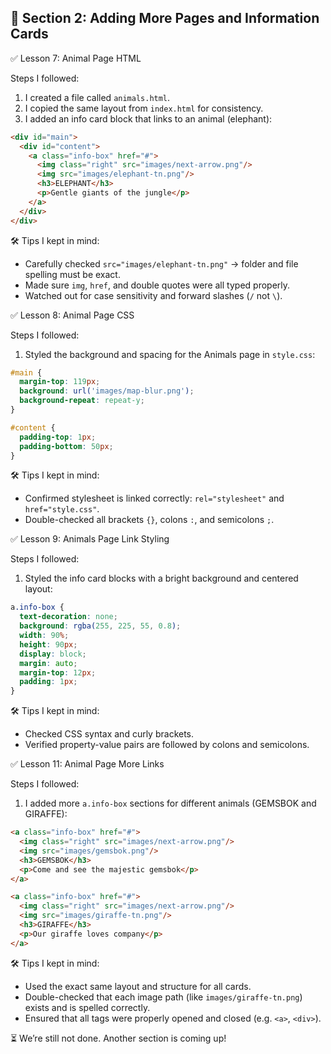 🧭 Section 2: Adding More Pages and Information Cards
-----------------------------------------------------

✅ Lesson 7: Animal Page HTML

Steps I followed:
1. I created a file called `animals.html`.
2. I copied the same layout from `index.html` for consistency.
3. I added an info card block that links to an animal (elephant):

```html
<div id="main">
  <div id="content">
    <a class="info-box" href="#">
      <img class="right" src="images/next-arrow.png"/>
      <img src="images/elephant-tn.png"/>
      <h3>ELEPHANT</h3>
      <p>Gentle giants of the jungle</p>
    </a>
  </div>
</div>
```

🛠️ Tips I kept in mind:
- Carefully checked `src="images/elephant-tn.png"` → folder and file spelling must be exact.
- Made sure `img`, `href`, and double quotes were all typed properly.
- Watched out for case sensitivity and forward slashes (`/` not `\`).


✅ Lesson 8: Animal Page CSS

Steps I followed:
1. Styled the background and spacing for the Animals page in `style.css`:

```css
#main {
  margin-top: 119px;
  background: url('images/map-blur.png');
  background-repeat: repeat-y;
}

#content {
  padding-top: 1px;
  padding-bottom: 50px;
}
```

🛠️ Tips I kept in mind:
- Confirmed stylesheet is linked correctly: `rel="stylesheet"` and `href="style.css"`.
- Double-checked all brackets `{}`, colons `:`, and semicolons `;`.


✅ Lesson 9: Animals Page Link Styling

Steps I followed:
1. Styled the info card blocks with a bright background and centered layout:

```css
a.info-box {
  text-decoration: none;
  background: rgba(255, 225, 55, 0.8);
  width: 90%;
  height: 90px;
  display: block;
  margin: auto;
  margin-top: 12px;
  padding: 1px;
}
```

🛠️ Tips I kept in mind:
- Checked CSS syntax and curly brackets.
- Verified property-value pairs are followed by colons and semicolons.

✅ Lesson 11: Animal Page More Links

Steps I followed:
1. I added more `a.info-box` sections for different animals (GEMSBOK and GIRAFFE):

```html
<a class="info-box" href="#">
  <img class="right" src="images/next-arrow.png"/>
  <img src="images/gemsbok.png"/>
  <h3>GEMSBOK</h3>
  <p>Come and see the majestic gemsbok</p>
</a>

<a class="info-box" href="#">
  <img class="right" src="images/next-arrow.png"/>
  <img src="images/giraffe-tn.png"/>
  <h3>GIRAFFE</h3>
  <p>Our giraffe loves company</p>
</a>
```

🛠️ Tips I kept in mind:
- Used the exact same layout and structure for all cards.
- Double-checked that each image path (like `images/giraffe-tn.png`) exists and is spelled correctly.
- Ensured that all tags were properly opened and closed (e.g. `<a>`, `<div>`).


⏳ We’re still not done. Another section is coming up!




